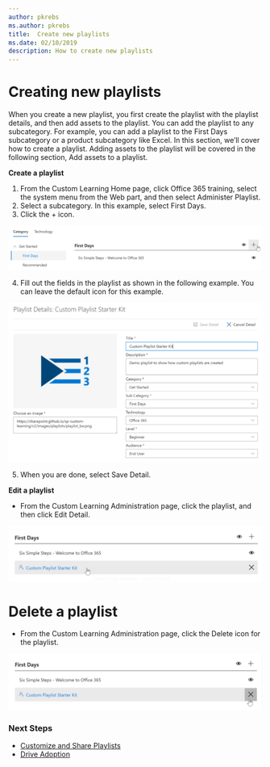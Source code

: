 ```yaml
---
author: pkrebs
ms.author: pkrebs
title:  Create new playlists
ms.date: 02/10/2019
description: How to create new playlists
---
```


# Creating new playlists

When you create a new playlist, you first create the playlist with the playlist details, and then add assets to the playlist. You can add the playlist to any subcategory. For example, you can add a playlist to the First Days subcategory or a product subcategory like Excel. In this section, we’ll cover how to create a playlist. Adding assets to the playlist will be covered in the following section, Add assets to a playlist. 

**Create a playlist** 

1. From the Custom Learning Home page, click Office 365 training, select the system menu from the Web part, and then select Administer Playlist. 
2. Select a subcategory. In this example, select First Days.  
3. Click the + icon.  

![cg_newplaylist+btn.png](media/cg_newplaylist+btn.png)

4.	Fill out the fields in the playlist as shown in the following example. You can leave the default icon for this example. 

![cg_newplaylistdetails.png](media/cg_newplaylistdetails.png)

5.	When you are done, select Save Detail. 

**Edit a playlist**

- From the Custom Learning Administration page, click the playlist, and then click Edit Detail.  

![cg_editplaylist.png](media/cg_editplaylist.png)

# Delete a playlist

- From the Custom Learning Administration page, click the Delete icon for the playlist.  

![cg_deleteplaylist.png](media/cg_deleteplaylist.png)

### Next Steps

- [Customize and Share Playlists](customplaylist.md)
- [Drive Adoption](driveadoption.md) 